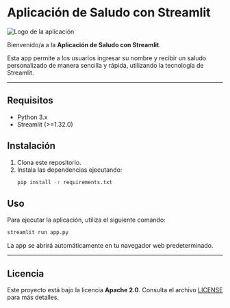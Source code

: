 # Aplicación de Saludo con Streamlit

![Logo de la aplicación](images/streamlit-logo.png)

Bienvenido/a a la **Aplicación de Saludo con Streamlit**.

Esta app permite a los usuarios ingresar su nombre y recibir un saludo personalizado de manera sencilla y rápida, utilizando la tecnología de Streamlit.

---

## Requisitos
- Python 3.x
- Streamlit (>=1.32.0)

## Instalación
1. Clona este repositorio.
2. Instala las dependencias ejecutando:
   ```bash
   pip install -r requirements.txt
   ```

## Uso
Para ejecutar la aplicación, utiliza el siguiente comando:
```bash
streamlit run app.py
```
La app se abrirá automáticamente en tu navegador web predeterminado.

---

## Licencia
Este proyecto está bajo la licencia **Apache 2.0**. Consulta el archivo [LICENSE](LICENSE) para más detalles. 